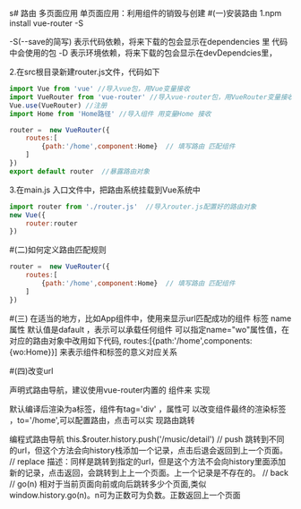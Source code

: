 s# 路由
多页面应用
单页面应用：利用组件的销毁与创建
#(一)安装路由
1.npm install vue-router -S

 -S(--save的简写) 表示代码依赖，将来下载的包会显示在dependencies 里 代码中会使用的包
 -D 表示环境依赖，将来下载的包会显示在devDependcies里，

2.在src根目录新建router.js文件，代码如下
```javascript
import Vue from 'vue' //导入vue包，用Vue变量接收
import VueRouter from 'vue-router' //导入vue-router包，用VueRouter变量接收
Vue.use(VueRouter) //注册
import Home from 'Home路径' //导入组件 用变量Home 接收

router =  new VueRouter({  
    routes:[
        {path:'/home',component:Home}  // 填写路由 匹配组件
    ]
})
export default router  //暴露路由对象
```
3.在main.js 入口文件中，把路由系统挂载到Vue系统中
```javascript
import router from './router.js'  //导入router.js配置好的路由对象
new Vue({
    router:router
})
```

#(二)如何定义路由匹配规则
```javascript
router =  new VueRouter({  
    routes:[
        {path:'/home',component:Home}  // 填写路由 匹配组件
    ]
})
```
#(三)
在适当的地方，比如App组件中，使用<router-view>来显示url匹配成功的组件
<router-view>标签 name属性 默认值是dafault ，表示可以承载任何组件
可以指定name="wo"属性值，在对应的路由对象中改用如下代码,
routes:[{path:'/home',components:{wo:Home}}] 来表示组件和<router-view name="wo">标签的意义对应关系


#(四)改变url

声明式路由导航，建议使用vue-router内置的<router-link> 组件来  实现

<router-link> 默认编译后渲染为a标签，组件有tag='div' ，属性可   以改变组件最终的渲染标签 ，to='/home',可以配置路由，点击可以实   现路由跳转

编程式路由导航     this.$router.history.push('/music/detail')
// push   跳转到不同的url，但这个方法会向history栈添加一个记录，点击后退会返回到上一个页面。
// replace  描述：同样是跳转到指定的url，但是这个方法不会向history里面添加新的记录，点击返回，会跳转到上上一个页面。上一个记录是不存在的。
// back 
// go(n)  相对于当前页面向前或向后跳转多少个页面,类似 window.history.go(n)。n可为正数可为负数。正数返回上一个页面

